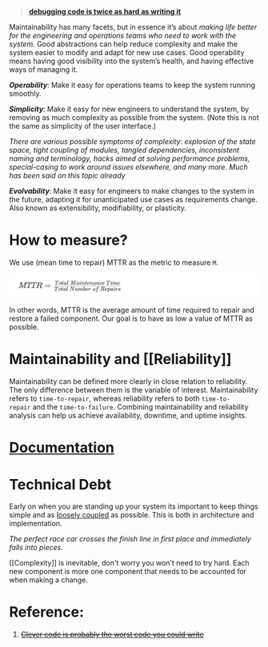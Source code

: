> **[debugging code is twice as hard as writing it](https://read.engineerscodex.com/p/clever-code-is-probably-the-worst#:~:text=There%E2%80%99s%20a-,popular%20saying,-that%20debugging%20code)**

Maintainability has many facets, but in essence it’s about *making life better for the engineering and operations teams who need to work with the system.* Good abstractions can help reduce complexity and make the system easier to modify and adapt for new use cases. Good operability means having good visibility into the system’s health, and having effective ways of managing it.

***Operability***: Make it easy for operations teams to keep the system running smoothly.

***Simplicity***: Make it easy for new engineers to understand the system, by removing as much complexity as possible from the system. (Note this is not the same as simplicity of the user interface.)

*There are various possible symptoms of complexity: explosion of the state space, tight coupling of modules, tangled dependencies, inconsistent naming and terminology, hacks aimed at solving performance problems, special-casing to work around issues elsewhere, and many more. Much has been said on this topic already*

***Evolvability***: Make it easy for engineers to make changes to the system in the future, adapting it for unanticipated use cases as requirements change. Also known as extensibility, modifiability, or plasticity.

# How to measure?

We use (mean time to repair) MTTR as the metric to measure `M`.

![](../../../_Attachments/Pasted%20image%2020240118165301.png)

In other words, MTTR is the average amount of time required to repair and restore a failed component. Our goal is to have as low a value of MTTR as possible.

# Maintainability and [[Reliability]]

Maintainability can be defined more clearly in close relation to reliability. The only difference between them is the variable of interest. Maintainability refers to `time-to-repair`, whereas reliability refers to both `time-to-repair` and the `time-to-failure`. Combining maintainability and reliability analysis can help us achieve availability, downtime, and uptime insights.
# [Documentation](Documentation.md)

# Technical Debt

Early on when you are standing up your system its important to keep things simple and as [loosely coupled](Coupling.md) as possible. This is both in architecture and implementation.

*The perfect race car crosses the finish line in first place and immediately falls into pieces.*

[[Complexity]] is inevitable, don't worry you won't need to try hard. Each new component is more one component that needs to be accounted for when making a change.

# Reference:

1. ~~[Clever code is probably the worst code you could write](https://read.engineerscodex.com/p/clever-code-is-probably-the-worst)~~